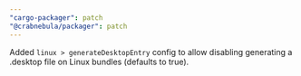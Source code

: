 ```yaml
---
"cargo-packager": patch
"@crabnebula/packager": patch
---
```


Added `linux > generateDesktopEntry` config to allow disabling generating a .desktop file on Linux bundles (defaults to true).

